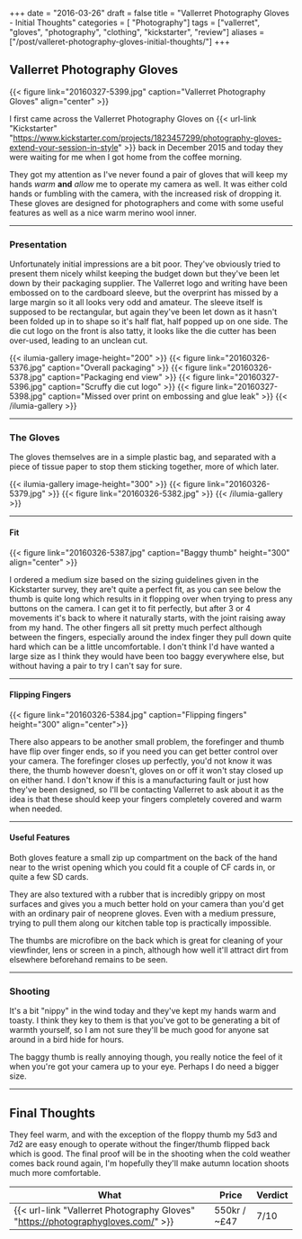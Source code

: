 +++
date = "2016-03-26"
draft = false
title = "Vallerret Photography Gloves - Initial Thoughts"
categories = [ "Photography"]
tags = ["vallerret", "gloves", "photography", "clothing", "kickstarter", "review"]
aliases = ["/post/valleret-photography-gloves-initial-thoughts/"]
+++

## Vallerret Photography Gloves
{{< figure link="20160327-5399.jpg" caption="Vallerret Photography Gloves" align="center" >}}

I first came across the Vallerret Photography Gloves on {{< url-link "Kickstarter" "https://www.kickstarter.com/projects/1823457299/photography-gloves-extend-your-session-in-style" >}} back in December 2015 and today they were waiting for me when I got home from the coffee morning.

They got my attention as I've never found a pair of gloves that will keep my hands *warm* **and** *allow* me to operate my camera as well.  It was either cold hands or fumbling with the camera, with the increased risk of dropping it.  These gloves are designed for photographers and come with some useful features as well as a nice warm merino wool inner.

---

### Presentation
Unfortunately initial impressions are a bit poor.  They've obviously tried to present them nicely whilst keeping the budget down but they've been let down by their packaging supplier.  The Vallerret logo and writing have been embossed on to the cardboard sleeve, but the overprint has missed by a large margin so it all looks very odd and amateur.   The sleeve itself is supposed to be rectangular, but again they've been let down as it hasn't been folded up in to shape so it's half flat, half popped up on one side.  The die cut logo on the front is also tatty, it looks like the die cutter has been over-used, leading to an unclean cut.

{{< ilumia-gallery image-height="200" >}}
{{< figure link="20160326-5376.jpg" caption="Overall packaging" >}}
{{< figure link="20160326-5378.jpg" caption="Packaging end view" >}}
{{< figure link="20160327-5396.jpg" caption="Scruffy die cut logo" >}}
{{< figure link="20160327-5398.jpg" caption="Missed over print on embossing and glue leak" >}}
{{< /ilumia-gallery >}}

---

### The Gloves
The gloves themselves are in a simple plastic bag, and separated with a piece of tissue paper to stop them sticking together, more of which later.

{{< ilumia-gallery image-height="300" >}}
{{< figure link="20160326-5379.jpg" >}}
{{< figure link="20160326-5382.jpg" >}}
{{< /ilumia-gallery >}}

---

#### Fit
{{< figure link="20160326-5387.jpg" caption="Baggy thumb" height="300" align="center" >}}

I ordered a medium size based on the sizing guidelines given in the Kickstarter survey, they are't quite a perfect fit, as you can see below the thumb is quite long which results in it flopping over when trying to press any buttons on the camera.  I can get it to fit perfectly, but after 3 or 4 movements it's back to where it naturally starts, with the joint raising away from my hand.  The other fingers all sit pretty much perfect although between the fingers, especially around the index finger they pull down quite hard which can be a little uncomfortable.  I don't think I'd have wanted a large size as I think they would have been too baggy everywhere else, but without having a pair to try I can't say for sure.

---

#### Flipping Fingers
{{< figure link="20160326-5384.jpg" caption="Flipping fingers" height="300" align="center">}}

There also appears to be another small problem, the forefinger and thumb have flip over finger ends, so if you need you can get better control over your camera.  The forefinger closes up perfectly, you'd not know it was there, the thumb however doesn't, gloves on or off it won't stay closed up on either hand.  I don't know if this is a manufacturing fault or just how they've been designed, so I'll be contacting Vallerret to ask about it as the idea is that these should keep your fingers completely covered and warm when needed.

---

#### Useful Features
Both gloves feature a small zip up compartment on the back of the hand near to the wrist opening which you could fit a couple of CF cards in, or quite a few SD cards.

They are also textured with a rubber that is incredibly grippy on most surfaces and gives you a much better hold on your camera than you'd get with an ordinary pair of neoprene gloves.  Even with a medium pressure, trying to pull them along our kitchen table top is practically impossible.

The thumbs are microfibre on the back which is great for cleaning of your viewfinder, lens or screen in a pinch, although how well it'll attract dirt from elsewhere beforehand remains to be seen.

---

### Shooting

It's a bit "nippy" in the wind today and they've kept my hands warm and toasty.  I think they key to them is that you've got to be generating a bit of warmth yourself, so I am not sure they'll be much good for anyone sat around in a bird hide for hours.

The baggy thumb is really annoying though, you really notice the feel of it when you're got your camera up to your eye.  Perhaps I do need a bigger size.

---

## Final Thoughts
They feel warm, and with the exception of the floppy thumb my 5d3 and 7d2 are easy enough to operate without the finger/thumb flipped back which is good. The final proof will be in the shooting when the cold weather comes back round again, I'm hopefully they'll make autumn location shoots much more comfortable.

What | Price | Verdict
--- | --- | ---
{{< url-link "Vallerret Photography Gloves" "https://photographygloves.com/" >}} | 550kr / ~&pound;47 | 7/10
